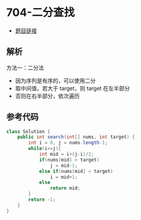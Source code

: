 # 704-二分查找

- [题目链接](https://leetcode.cn/problems/binary-search/)

## 解析

方法一：二分法
- 因为序列是有序的，可以使用二分
- 取中间值，若大于 target，则 target 在左半部分
- 否则在右半部分，依次遍历


## 参考代码
```Java
class Solution {
    public int search(int[] nums, int target) {
        int i = 0, j = nums.length-1;
        while(i<=j){
            int mid = i+(j-i)/2;
            if(nums[mid] > target)
                j = mid-1;
            else if(nums[mid] < target)
                i = mid+1;
            else    
                return mid;
        }
        return -1;
    }
}
```
